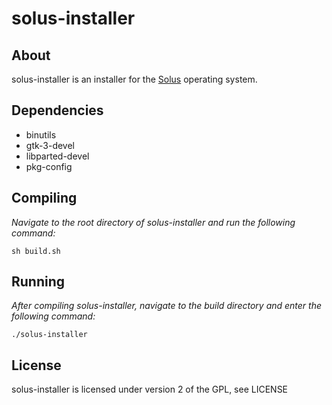 # solus-installer

## About
solus-installer is an installer for the [Solus](https://solus-project.com/) operating system.

## Dependencies
* binutils
* gtk-3-devel
* libparted-devel
* pkg-config

## Compiling
*Navigate to the root directory of solus-installer and run the following command:*
```
sh build.sh
```

## Running
*After compiling solus-installer, navigate to the build directory and enter the following command:*
```
./solus-installer
```

## License
solus-installer is licensed under version 2 of the GPL, see LICENSE
